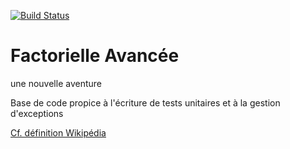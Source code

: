 [![Build Status](https://travis-ci.org/valsimplon/FactorielleAvancee.svg?branch=etape3)](https://travis-ci.org/valsimplon/FactorielleAvancee)

# Factorielle Avancée

une nouvelle aventure

Base de code propice à l'écriture de tests unitaires et à la gestion d'exceptions

[Cf. définition Wikipédia](https://fr.wikipedia.org/wiki/Factorielle)
